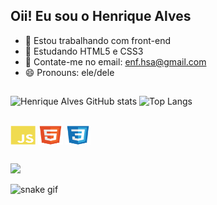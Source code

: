## Oii! Eu sou o Henrique Alves

- 🔭 Estou trabalhando com front-end
- 🌱 Estudando HTML5 e CSS3
- 💬 Contate-me no email: enf.hsa@gmail.com
- 😄 Pronouns: ele/dele

##
  
![Henrique Alves GitHub stats](https://github-readme-stats.vercel.app/api?username=alveshenri&show_icons=true&theme=algolia)
![Top Langs](https://github-readme-stats.vercel.app/api/top-langs/?username=alveshenri&layout=compact&theme=algolia)

<div style="display: inline_block"><br>
  <img align="center" alt="Henrique-Js" height="30" width="40" src="https://raw.githubusercontent.com/devicons/devicon/master/icons/javascript/javascript-plain.svg"> 
  <img align="center" alt="Henrqiue-HTML" height="30" width="40" src="https://raw.githubusercontent.com/devicons/devicon/master/icons/html5/html5-original.svg">
  <img align="center" alt="Henrique-CSS" height="30" width="40" src="https://raw.githubusercontent.com/devicons/devicon/master/icons/css3/css3-original.svg">
</div>

##

<div> 
  <a href = "mailto:enf.hsa@gmail.com"><img src="https://img.shields.io/badge/-Gmail-%23333?style=for-the-badge&logo=gmail&logoColor=white" target="_blank"></a> 

  ![snake gif](https://github.com/alveshenri/alveshenri/blob/output/github-contribution-grid-snake.svg)
</div>

##
